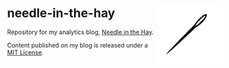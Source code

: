 # needle-in-the-hay <img src="themes/hugo-PaperMod/static/apple-touch-icon-2.png" height=133 weight=200 align="right" />

Repository for my analytics blog, <a href="https://needleinthehay.ca/">Needle in the Hay</a>.

Content published on my blog is released under a <a href="https://opensource.org/licenses/MIT">MIT License</a>.
